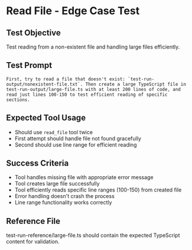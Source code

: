# Read File - Edge Case Test

## Test Objective

Test reading from a non-existent file and handling large files efficiently.

## Test Prompt

```
First, try to read a file that doesn't exist: `test-run-output/nonexistent-file.txt`. Then create a large TypeScript file in test-run-output/large-file.ts with at least 200 lines of code, and read just lines 100-150 to test efficient reading of specific sections.
```

## Expected Tool Usage

- Should use `read_file` tool twice
- First attempt should handle file not found gracefully
- Second should use line range for efficient reading

## Success Criteria

- Tool handles missing file with appropriate error message
- Tool creates large file successfully
- Tool efficiently reads specific line ranges (100-150) from created file
- Error handling doesn't crash the process
- Line range functionality works correctly

## Reference File

test-run-reference/large-file.ts should contain the expected TypeScript content for validation.
